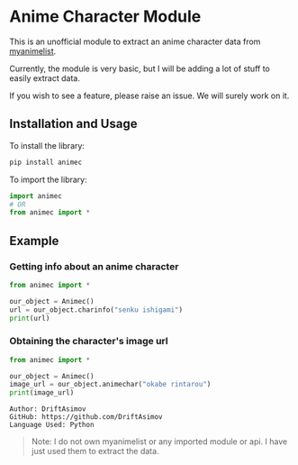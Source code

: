 # Anime Character Module

This is an unofficial module to extract an anime character data from [myanimelist](https://myanimelist.net/).

Currently, the module is very basic, but I will be adding a lot of stuff to easily extract data.

If you wish to see a feature, please raise an issue. We will surely work on it.

## Installation and Usage

To install the library:
```python
pip install animec
```

To import the library:
```python
import animec
# OR
from animec import *
```

## Example 

### Getting info about an anime character

```python
from animec import *

our_object = Animec()
url = our_object.charinfo("senku ishigami")
print(url)

```

### Obtaining the character's image url

```python
from animec import *

our_object = Animec()
image_url = our_object.animechar("okabe rintarou")
print(image_url)

```


```
Author: DriftAsimov
GitHub: https://github.com/DriftAsimov
Language Used: Python
```


> Note: I do not own myanimelist or any imported module or api. I have just used them to extract the data.
